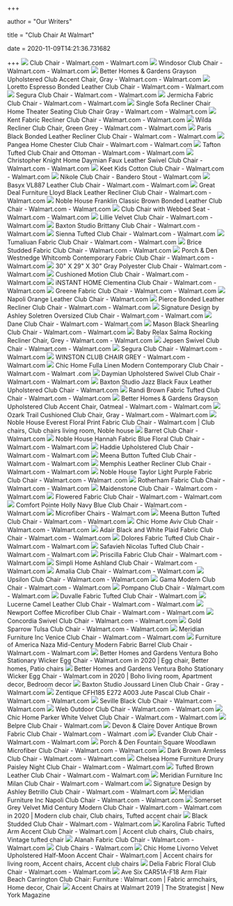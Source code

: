 +++
        
author = "Our Writers"
        
title = "Club Chair At Walmart"
        
date = 2020-11-09T14:21:36.731682
        
+++
[ ![](https://i5.walmartimages.com/asr/c5fcc53c-d4ac-4fae-86e4-8d4a8669bf13_1.1e72ed9ca299ee1564226d29c4dbf4d9.jpeg?odnWidth=612&odnHeight=612&odnBg=ffffff)](https://i5.walmartimages.com/asr/c5fcc53c-d4ac-4fae-86e4-8d4a8669bf13_1.1e72ed9ca299ee1564226d29c4dbf4d9.jpeg?odnWidth=612&odnHeight=612&odnBg=ffffff) Club Chair - Walmart.com - Walmart.com
[ ![](https://i5.walmartimages.com/asr/3d509634-45b5-48b9-b255-f32a63181156_2.0bb3752c578b902f9dad174a1285d166.jpeg?odnWidth=450&odnHeight=450&odnBg=ffffff)](https://i5.walmartimages.com/asr/3d509634-45b5-48b9-b255-f32a63181156_2.0bb3752c578b902f9dad174a1285d166.jpeg?odnWidth=450&odnHeight=450&odnBg=ffffff) Windosor Club Chair - Walmart.com - Walmart.com
[ ![](https://i5.walmartimages.com/asr/6c2435ad-6696-404c-8a3e-bf3246ca45ca.0fbcc711d957467c4bb2083c7a583dba.jpeg?odnWidth=612&odnHeight=612&odnBg=ffffff)](https://i5.walmartimages.com/asr/6c2435ad-6696-404c-8a3e-bf3246ca45ca.0fbcc711d957467c4bb2083c7a583dba.jpeg?odnWidth=612&odnHeight=612&odnBg=ffffff) Better Homes & Gardens Grayson Upholstered Club Accent Chair, Gray - Walmart.com  - Walmart.com
[ ![](https://i5.walmartimages.com/asr/55fda339-c640-4d62-94f2-2f106f15d151_1.671ad5bccb531282b55e08824e8b5d78.jpeg?odnWidth=612&odnHeight=612&odnBg=ffffff)](https://i5.walmartimages.com/asr/55fda339-c640-4d62-94f2-2f106f15d151_1.671ad5bccb531282b55e08824e8b5d78.jpeg?odnWidth=612&odnHeight=612&odnBg=ffffff) Loretto Espresso Bonded Leather Club Chair - Walmart.com - Walmart.com
[ ![](https://i5.walmartimages.com/asr/2d81a63c-9ed4-4823-8a30-4b2d842e2e61_1.322a97bf29f1477ab37d9b6899ebed97.jpeg?odnWidth=612&odnHeight=612&odnBg=ffffff)](https://i5.walmartimages.com/asr/2d81a63c-9ed4-4823-8a30-4b2d842e2e61_1.322a97bf29f1477ab37d9b6899ebed97.jpeg?odnWidth=612&odnHeight=612&odnBg=ffffff) Segura Club Chair - Walmart.com - Walmart.com
[ ![](https://i5.walmartimages.com/asr/3fb4dff4-8d1e-4625-a0d4-433b3cea7036_1.004f5349a5f46910f80f3ddea6a127e3.jpeg?odnWidth=450&odnHeight=450&odnBg=ffffff)](https://i5.walmartimages.com/asr/3fb4dff4-8d1e-4625-a0d4-433b3cea7036_1.004f5349a5f46910f80f3ddea6a127e3.jpeg?odnWidth=450&odnHeight=450&odnBg=ffffff) Jermicha Fabric Club Chair - Walmart.com - Walmart.com
[ ![](https://i5.walmartimages.com/asr/bb011aca-960b-41c2-971f-0b9798052307_1.71aa1932b6df1062cddf3e0c0aad304e.png?odnWidth=612&odnHeight=612&odnBg=ffffff)](https://i5.walmartimages.com/asr/bb011aca-960b-41c2-971f-0b9798052307_1.71aa1932b6df1062cddf3e0c0aad304e.png?odnWidth=612&odnHeight=612&odnBg=ffffff) Single Sofa Recliner Chair Home Theater Seating Club Chair Gray - Walmart.com  - Walmart.com
[ ![](https://i5.walmartimages.com/asr/8592c7f2-8e09-411e-8057-c5cf69583882_1.31eb6672df2c627df7e157271d34a703.jpeg?odnWidth=612&odnHeight=612&odnBg=ffffff)](https://i5.walmartimages.com/asr/8592c7f2-8e09-411e-8057-c5cf69583882_1.31eb6672df2c627df7e157271d34a703.jpeg?odnWidth=612&odnHeight=612&odnBg=ffffff) Kent Fabric Recliner Club Chair - Walmart.com - Walmart.com
[ ![](https://i5.walmartimages.com/asr/de1e1dcd-5552-4dae-9c0e-f98935c8040a_1.408fe0846b68f787b3cf41cc1abdb065.jpeg?odnWidth=612&odnHeight=612&odnBg=ffffff)](https://i5.walmartimages.com/asr/de1e1dcd-5552-4dae-9c0e-f98935c8040a_1.408fe0846b68f787b3cf41cc1abdb065.jpeg?odnWidth=612&odnHeight=612&odnBg=ffffff) Wilda Recliner Club Chair, Green Grey - Walmart.com - Walmart.com
[ ![](https://i5.walmartimages.com/asr/36d62ebd-a567-4a12-a15f-46bb78b76341_1.66091c114fa9d14e2e8a96e0b02eb3a4.jpeg?odnWidth=612&odnHeight=612&odnBg=ffffff)](https://i5.walmartimages.com/asr/36d62ebd-a567-4a12-a15f-46bb78b76341_1.66091c114fa9d14e2e8a96e0b02eb3a4.jpeg?odnWidth=612&odnHeight=612&odnBg=ffffff) Paris Black Bonded Leather Recliner Club Chair - Walmart.com - Walmart.com
[ ![](https://i5.walmartimages.com/asr/b0eb092b-6d15-4dff-b0b6-85e533d270b1_1.d42f14d39397f477e6bda898f955e819.jpeg?odnWidth=612&odnHeight=612&odnBg=ffffff)](https://i5.walmartimages.com/asr/b0eb092b-6d15-4dff-b0b6-85e533d270b1_1.d42f14d39397f477e6bda898f955e819.jpeg?odnWidth=612&odnHeight=612&odnBg=ffffff) Pangea Home Chester Club Chair - Walmart.com - Walmart.com
[ ![](https://i5.walmartimages.com/asr/24c87482-cb7f-43a4-ad73-b48b20a2331d_1.db32522223c4a12bcbccf02a5fe30715.jpeg?odnWidth=612&odnHeight=612&odnBg=ffffff)](https://i5.walmartimages.com/asr/24c87482-cb7f-43a4-ad73-b48b20a2331d_1.db32522223c4a12bcbccf02a5fe30715.jpeg?odnWidth=612&odnHeight=612&odnBg=ffffff) Tafton Tufted Club Chair and Ottoman - Walmart.com - Walmart.com
[ ![](https://i5.walmartimages.com/asr/8f498f97-fb19-4959-98d9-ce56ef0ff789_1.285fe97c422f4ab128294e27ed6bcdd6.jpeg?odnWidth=612&odnHeight=612&odnBg=ffffff)](https://i5.walmartimages.com/asr/8f498f97-fb19-4959-98d9-ce56ef0ff789_1.285fe97c422f4ab128294e27ed6bcdd6.jpeg?odnWidth=612&odnHeight=612&odnBg=ffffff) Christopher Knight Home Daymian Faux Leather Swivel Club Chair - Walmart.com  - Walmart.com
[ ![](https://i5.walmartimages.com/asr/3df98c5a-3347-450a-92f0-6085c31321bb_1.41e86a521745a8974c6a78be5bf9f688.jpeg?odnWidth=612&odnHeight=612&odnBg=ffffff)](https://i5.walmartimages.com/asr/3df98c5a-3347-450a-92f0-6085c31321bb_1.41e86a521745a8974c6a78be5bf9f688.jpeg?odnWidth=612&odnHeight=612&odnBg=ffffff) Keet Kids Cotton Club Chair - Walmart.com - Walmart.com
[ ![](https://i5.walmartimages.com/asr/0dfb7bb9-33a8-415e-babe-e86c0b0c0577_1.76e49beed000b9491047013644ee2e3b.jpeg?odnWidth=450&odnHeight=450&odnBg=ffffff)](https://i5.walmartimages.com/asr/0dfb7bb9-33a8-415e-babe-e86c0b0c0577_1.76e49beed000b9491047013644ee2e3b.jpeg?odnWidth=450&odnHeight=450&odnBg=ffffff) Nikole Club Chair - Bandero Stout - Walmart.com
[ ![](https://i5.walmartimages.com/asr/1f4e20ea-e436-40be-b5ed-4c845bc2c4bd_1.75f07047ad69e2d06b667bd938532c18.jpeg?odnWidth=612&odnHeight=612&odnBg=ffffff)](https://i5.walmartimages.com/asr/1f4e20ea-e436-40be-b5ed-4c845bc2c4bd_1.75f07047ad69e2d06b667bd938532c18.jpeg?odnWidth=612&odnHeight=612&odnBg=ffffff) Basyx VL887 Leather Club Chair - Walmart.com - Walmart.com
[ ![](https://i5.walmartimages.com/asr/f0de93de-1f68-4b5e-8825-d6fa3f68d193.73b94213fa207ee949103f5c8f5bd76d.jpeg?odnWidth=2000&odnHeight=2000&odnBg=ffffff)](https://i5.walmartimages.com/asr/f0de93de-1f68-4b5e-8825-d6fa3f68d193.73b94213fa207ee949103f5c8f5bd76d.jpeg?odnWidth=2000&odnHeight=2000&odnBg=ffffff) Great Deal Furniture Lloyd Black Leather Recliner Club Chair - Walmart.com  - Walmart.com
[ ![](https://i5.walmartimages.com/asr/aa5eacf9-69a4-4e10-9f2d-93796cf58a38_1.d0ad0050e2d17a8150673cd1da3399d1.jpeg?odnWidth=450&odnHeight=450&odnBg=ffffff)](https://i5.walmartimages.com/asr/aa5eacf9-69a4-4e10-9f2d-93796cf58a38_1.d0ad0050e2d17a8150673cd1da3399d1.jpeg?odnWidth=450&odnHeight=450&odnBg=ffffff) Noble House Franklin Classic Brown Bonded Leather Club Chair - Walmart.com  - Walmart.com
[ ![](https://i5.walmartimages.com/asr/49c62de7-5934-4ffe-9f46-e71c67e55b7e_1.7d0f4463731f28f479ea6c8dac4875fd.jpeg?odnWidth=612&odnHeight=612&odnBg=ffffff)](https://i5.walmartimages.com/asr/49c62de7-5934-4ffe-9f46-e71c67e55b7e_1.7d0f4463731f28f479ea6c8dac4875fd.jpeg?odnWidth=612&odnHeight=612&odnBg=ffffff) Club Chair with Webbed Seat - Walmart.com - Walmart.com
[ ![](https://i5.walmartimages.com/asr/84836bac-8d7e-46d0-952e-8008407453de_1.1c440efe0e5420cee9af8b6ae21b9176.jpeg?odnWidth=612&odnHeight=612&odnBg=ffffff)](https://i5.walmartimages.com/asr/84836bac-8d7e-46d0-952e-8008407453de_1.1c440efe0e5420cee9af8b6ae21b9176.jpeg?odnWidth=612&odnHeight=612&odnBg=ffffff) Lillie Velvet Club Chair - Walmart.com - Walmart.com
[ ![](https://i5.walmartimages.com/asr/84861c4f-8df4-4b50-8373-2168f7d575ed_1.43bc3a093c196c94100a7904c1c74dce.jpeg?odnWidth=612&odnHeight=612&odnBg=ffffff)](https://i5.walmartimages.com/asr/84861c4f-8df4-4b50-8373-2168f7d575ed_1.43bc3a093c196c94100a7904c1c74dce.jpeg?odnWidth=612&odnHeight=612&odnBg=ffffff) Baxton Studio Brittany Club Chair - Walmart.com - Walmart.com
[ ![](https://i5.walmartimages.com/asr/85f1c664-ba4c-418a-b521-297091c514a1_1.e3ccfcc525b8abb66bd00e0ab9bb2da3.jpeg?odnWidth=612&odnHeight=612&odnBg=ffffff)](https://i5.walmartimages.com/asr/85f1c664-ba4c-418a-b521-297091c514a1_1.e3ccfcc525b8abb66bd00e0ab9bb2da3.jpeg?odnWidth=612&odnHeight=612&odnBg=ffffff) Sienna Tufted Club Chair - Walmart.com - Walmart.com
[ ![](https://i5.walmartimages.com/asr/6ac16e77-7522-487d-aff1-9a7c2ca56edd_1.45da0be068a65fd3460b8a719ff5e7b3.jpeg?odnWidth=612&odnHeight=612&odnBg=ffffff)](https://i5.walmartimages.com/asr/6ac16e77-7522-487d-aff1-9a7c2ca56edd_1.45da0be068a65fd3460b8a719ff5e7b3.jpeg?odnWidth=612&odnHeight=612&odnBg=ffffff) Tumaliuan Fabric Club Chair - Walmart.com - Walmart.com
[ ![](https://i5.walmartimages.com/asr/320d0858-8f7b-45e6-aab9-8bf487b3badb_1.4df6260217757f70233112fc9153e4bc.jpeg?odnWidth=612&odnHeight=612&odnBg=ffffff)](https://i5.walmartimages.com/asr/320d0858-8f7b-45e6-aab9-8bf487b3badb_1.4df6260217757f70233112fc9153e4bc.jpeg?odnWidth=612&odnHeight=612&odnBg=ffffff) Brice Studded Fabric Club Chair - Walmart.com - Walmart.com
[ ![](https://i5.walmartimages.com/asr/d2709df5-5e5b-4be4-a260-989908a1488f_1.bb4bb77893c0ec006fb85cd09c2d99ab.jpeg?odnWidth=612&odnHeight=612&odnBg=ffffff)](https://i5.walmartimages.com/asr/d2709df5-5e5b-4be4-a260-989908a1488f_1.bb4bb77893c0ec006fb85cd09c2d99ab.jpeg?odnWidth=612&odnHeight=612&odnBg=ffffff) Porch & Den Westnedge Whitcomb Contemporary Fabric Club Chair - Walmart.com  - Walmart.com
[ ![](https://i5.walmartimages.com/asr/f752f301-14e6-461b-a2b7-a75ae9ef9e5f.97d30dbecb2e4214fab55098fc98c616.jpeg?odnWidth=612&odnHeight=612&odnBg=ffffff)](https://i5.walmartimages.com/asr/f752f301-14e6-461b-a2b7-a75ae9ef9e5f.97d30dbecb2e4214fab55098fc98c616.jpeg?odnWidth=612&odnHeight=612&odnBg=ffffff) 30" X 29" X 30" Gray Polyester Club Chair - Walmart.com - Walmart.com
[ ![](https://i5.walmartimages.com/asr/648afe16-a5e6-49ee-8e8d-bac732ddcd3f_1.a62b804dcdd96ce7ef90ff57caaf7ae3.jpeg?odnWidth=612&odnHeight=612&odnBg=ffffff)](https://i5.walmartimages.com/asr/648afe16-a5e6-49ee-8e8d-bac732ddcd3f_1.a62b804dcdd96ce7ef90ff57caaf7ae3.jpeg?odnWidth=612&odnHeight=612&odnBg=ffffff) Cushioned Motion Club Chair - Walmart.com - Walmart.com
[ ![](https://i5.walmartimages.com/asr/11ea4b2f-9e57-4979-89a0-b4f56e064ebd_1.46233c7336850446c6b366576827427d.jpeg?odnWidth=612&odnHeight=612&odnBg=ffffff)](https://i5.walmartimages.com/asr/11ea4b2f-9e57-4979-89a0-b4f56e064ebd_1.46233c7336850446c6b366576827427d.jpeg?odnWidth=612&odnHeight=612&odnBg=ffffff) iNSTANT HOME Clementina Club Chair - Walmart.com - Walmart.com
[ ![](https://i5.walmartimages.com/asr/9d44db57-1ff6-4627-acd0-fd6ba306c33f_1.ca9703b949392bf1283087a893c85365.jpeg?odnWidth=612&odnHeight=612&odnBg=ffffff)](https://i5.walmartimages.com/asr/9d44db57-1ff6-4627-acd0-fd6ba306c33f_1.ca9703b949392bf1283087a893c85365.jpeg?odnWidth=612&odnHeight=612&odnBg=ffffff) Greene Fabric Club Chair - Walmart.com - Walmart.com
[ ![](https://i5.walmartimages.com/asr/47955a79-fd3b-45db-a709-061f7f7a9d6f_1.6a82adaecb0a041474babf836ba1cf50.jpeg?odnWidth=450&odnHeight=450&odnBg=ffffff)](https://i5.walmartimages.com/asr/47955a79-fd3b-45db-a709-061f7f7a9d6f_1.6a82adaecb0a041474babf836ba1cf50.jpeg?odnWidth=450&odnHeight=450&odnBg=ffffff) Napoli Orange Leather Club Chair - Walmart.com
[ ![](https://i5.walmartimages.com/asr/a764d97e-524e-44ba-974f-7fbd291446bb_1.a1e91764520905d8bc3c38bdd9be11da.jpeg?odnWidth=612&odnHeight=612&odnBg=ffffff)](https://i5.walmartimages.com/asr/a764d97e-524e-44ba-974f-7fbd291446bb_1.a1e91764520905d8bc3c38bdd9be11da.jpeg?odnWidth=612&odnHeight=612&odnBg=ffffff) Pierce Bonded Leather Recliner Club Chair - Walmart.com - Walmart.com
[ ![](https://i5.walmartimages.com/asr/aeebd253-86bb-419b-aea2-2487113fb429_1.b5faf1c212f0a486babb2ad849b84152.jpeg?odnWidth=612&odnHeight=612&odnBg=ffffff)](https://i5.walmartimages.com/asr/aeebd253-86bb-419b-aea2-2487113fb429_1.b5faf1c212f0a486babb2ad849b84152.jpeg?odnWidth=612&odnHeight=612&odnBg=ffffff) Signature Design by Ashley Soletren Oversized Club Chair - Walmart.com -  Walmart.com
[ ![](https://i5.walmartimages.com/asr/f39a5a69-8e7a-446e-b12e-3adf094516ae_1.125cf7bb8a6a454243652989b2546881.jpeg?odnWidth=612&odnHeight=612&odnBg=ffffff)](https://i5.walmartimages.com/asr/f39a5a69-8e7a-446e-b12e-3adf094516ae_1.125cf7bb8a6a454243652989b2546881.jpeg?odnWidth=612&odnHeight=612&odnBg=ffffff) Dane Club Chair - Walmart.com - Walmart.com
[ ![](https://i5.walmartimages.com/asr/4a566c56-3887-43f4-9d9a-925b2a952d69_1.a2cf1bcf2c49f0d82e9540e5fecd0abd.jpeg?odnWidth=612&odnHeight=612&odnBg=ffffff)](https://i5.walmartimages.com/asr/4a566c56-3887-43f4-9d9a-925b2a952d69_1.a2cf1bcf2c49f0d82e9540e5fecd0abd.jpeg?odnWidth=612&odnHeight=612&odnBg=ffffff) Mason Black Shearling Club Chair - Walmart.com - Walmart.com
[ ![](https://i5.walmartimages.com/asr/08d6bcd2-ac71-4a8f-9358-859f74eea286_1.821271d3ae5005fa92a20072e57c0efa.jpeg?odnWidth=612&odnHeight=612&odnBg=ffffff)](https://i5.walmartimages.com/asr/08d6bcd2-ac71-4a8f-9358-859f74eea286_1.821271d3ae5005fa92a20072e57c0efa.jpeg?odnWidth=612&odnHeight=612&odnBg=ffffff) Baby Relax Salma Rocking Recliner Chair, Grey - Walmart.com - Walmart.com
[ ![](https://i5.walmartimages.com/asr/f1981c98-23fa-46ac-90f1-23a1c3b8c392_1.27f774c68bb770ec62c1d6215f8a1cd0.jpeg?odnWidth=612&odnHeight=612&odnBg=ffffff)](https://i5.walmartimages.com/asr/f1981c98-23fa-46ac-90f1-23a1c3b8c392_1.27f774c68bb770ec62c1d6215f8a1cd0.jpeg?odnWidth=612&odnHeight=612&odnBg=ffffff) Jepsen Swivel Club Chair - Walmart.com - Walmart.com
[ ![](https://i5.walmartimages.com/asr/3723e2c2-1d78-4d1d-bcd6-2ab4c18d6763_1.75d432fbbf5103adc0117330f5ff630e.jpeg?odnWidth=450&odnHeight=450&odnBg=ffffff)](https://i5.walmartimages.com/asr/3723e2c2-1d78-4d1d-bcd6-2ab4c18d6763_1.75d432fbbf5103adc0117330f5ff630e.jpeg?odnWidth=450&odnHeight=450&odnBg=ffffff) Segura Club Chair - Walmart.com - Walmart.com
[ ![](https://i5.walmartimages.com/asr/7c041175-fc9d-44e5-abb8-161f1b1a8e4c_1.39794a50e7bff08273064a94614bd624.jpeg?odnWidth=450&odnHeight=450&odnBg=ffffff)](https://i5.walmartimages.com/asr/7c041175-fc9d-44e5-abb8-161f1b1a8e4c_1.39794a50e7bff08273064a94614bd624.jpeg?odnWidth=450&odnHeight=450&odnBg=ffffff) WINSTON CLUB CHAIR GREY - Walmart.com - Walmart.com
[ ![](https://i5.walmartimages.com/asr/3e9c403f-51f7-42f6-ab01-9c39d2f76c93_10.3955d80c8bea2d4f570e796ff8ac02ea.jpeg?odnWidth=612&odnHeight=612&odnBg=ffffff)](https://i5.walmartimages.com/asr/3e9c403f-51f7-42f6-ab01-9c39d2f76c93_10.3955d80c8bea2d4f570e796ff8ac02ea.jpeg?odnWidth=612&odnHeight=612&odnBg=ffffff) Chic Home Fulla Linen Modern Contemporary Club Chair - Walmart.com - Walmart .com
[ ![](https://i5.walmartimages.com/asr/838a15a8-3f0e-4cfe-acae-94a908384687_1.234e981ab04cd968715b68b95d911f58.jpeg?odnWidth=612&odnHeight=612&odnBg=ffffff)](https://i5.walmartimages.com/asr/838a15a8-3f0e-4cfe-acae-94a908384687_1.234e981ab04cd968715b68b95d911f58.jpeg?odnWidth=612&odnHeight=612&odnBg=ffffff) Daymian Upholstered Swivel Club Chair - Walmart.com - Walmart.com
[ ![](https://i5.walmartimages.com/asr/a4f0ea8f-16c3-41a3-b4a8-03951da2ea7c_1.22b07183204624254a3bfb11909baeb5.jpeg?odnWidth=450&odnHeight=450&odnBg=ffffff)](https://i5.walmartimages.com/asr/a4f0ea8f-16c3-41a3-b4a8-03951da2ea7c_1.22b07183204624254a3bfb11909baeb5.jpeg?odnWidth=450&odnHeight=450&odnBg=ffffff) Baxton Studio Jazz Black Faux Leather Upholstered Club Chair - Walmart.com
[ ![](https://i5.walmartimages.com/asr/386a3533-d479-42b2-be49-72c719111c36_2.ea744933263fe2604a793aa522c574ce.jpeg?odnWidth=612&odnHeight=612&odnBg=ffffff)](https://i5.walmartimages.com/asr/386a3533-d479-42b2-be49-72c719111c36_2.ea744933263fe2604a793aa522c574ce.jpeg?odnWidth=612&odnHeight=612&odnBg=ffffff) Randi Brown Fabric Tufted Club Chair - Walmart.com - Walmart.com
[ ![](https://i5.walmartimages.com/asr/578242ff-0b93-4e87-961d-f6264cecf95e_1.1db49ff515a28baab5a570c131cf171c.jpeg?odnWidth=612&odnHeight=612&odnBg=ffffff)](https://i5.walmartimages.com/asr/578242ff-0b93-4e87-961d-f6264cecf95e_1.1db49ff515a28baab5a570c131cf171c.jpeg?odnWidth=612&odnHeight=612&odnBg=ffffff) Better Homes & Gardens Grayson Upholstered Club Accent Chair, Oatmeal -  Walmart.com - Walmart.com
[ ![](https://i5.walmartimages.com/asr/89639564-1981-4f42-8d6d-71a77ba53c99_1.158d865cece1d0d7c5b8f480a3919148.jpeg?odnWidth=612&odnHeight=612&odnBg=ffffff)](https://i5.walmartimages.com/asr/89639564-1981-4f42-8d6d-71a77ba53c99_1.158d865cece1d0d7c5b8f480a3919148.jpeg?odnWidth=612&odnHeight=612&odnBg=ffffff) Ozark Trail Cushioned Club Chair, Gray - Walmart.com - Walmart.com
[ ![](https://i.pinimg.com/474x/ab/dd/8b/abdd8bdb652da70828229bd9183b22dd.jpg)](https://i.pinimg.com/474x/ab/dd/8b/abdd8bdb652da70828229bd9183b22dd.jpg) Noble House Everest Floral Print Fabric Club Chair - Walmart.com | Club  chairs, Club chairs living room, Noble house
[ ![](https://i5.walmartimages.com/asr/6edeb5dd-7fd4-4108-8b54-6936b3edfe8a_1.a5a71cb16593484582b6cb6152d0182e.jpeg?odnWidth=450&odnHeight=450&odnBg=ffffff)](https://i5.walmartimages.com/asr/6edeb5dd-7fd4-4108-8b54-6936b3edfe8a_1.a5a71cb16593484582b6cb6152d0182e.jpeg?odnWidth=450&odnHeight=450&odnBg=ffffff) Barret Club Chair - Walmart.com
[ ![](https://i5.walmartimages.com/asr/6930f992-6e77-4c8b-9631-9cf977c3c694_1.a10faf6a5fee2c72f9cb3e5c781a30d9.jpeg?odnWidth=612&odnHeight=612&odnBg=ffffff)](https://i5.walmartimages.com/asr/6930f992-6e77-4c8b-9631-9cf977c3c694_1.a10faf6a5fee2c72f9cb3e5c781a30d9.jpeg?odnWidth=612&odnHeight=612&odnBg=ffffff) Noble House Hannah Fabric Blue Floral Club Chair - Walmart.com - Walmart.com
[ ![](https://i5.walmartimages.com/asr/6d07caf2-ea01-4959-9dbf-ddad491f836a_1.1e68c33cfd551b38ff95091af9838495.jpeg?odnWidth=612&odnHeight=612&odnBg=ffffff)](https://i5.walmartimages.com/asr/6d07caf2-ea01-4959-9dbf-ddad491f836a_1.1e68c33cfd551b38ff95091af9838495.jpeg?odnWidth=612&odnHeight=612&odnBg=ffffff) Haddie Upholstered Club Chair - Walmart.com - Walmart.com
[ ![](https://i5.walmartimages.com/asr/48812ec2-1bf3-4dd5-87a1-d495e7dc7e14_1.0237d4adafa3ecb81dc1b4e6159657cc.jpeg?odnWidth=612&odnHeight=612&odnBg=ffffff)](https://i5.walmartimages.com/asr/48812ec2-1bf3-4dd5-87a1-d495e7dc7e14_1.0237d4adafa3ecb81dc1b4e6159657cc.jpeg?odnWidth=612&odnHeight=612&odnBg=ffffff) Meena Button Tufted Club Chair - Walmart.com - Walmart.com
[ ![](https://i5.walmartimages.com/asr/1a8a5c4d-a0d5-4899-ad30-fc0d376cdc91_1.ad90eb7f55d07f169fd1cb8a6ac74776.jpeg?odnWidth=612&odnHeight=612&odnBg=ffffff)](https://i5.walmartimages.com/asr/1a8a5c4d-a0d5-4899-ad30-fc0d376cdc91_1.ad90eb7f55d07f169fd1cb8a6ac74776.jpeg?odnWidth=612&odnHeight=612&odnBg=ffffff) Memphis Leather Recliner Club Chair - Walmart.com - Walmart.com
[ ![](https://i5.walmartimages.com/asr/5b91c3c6-53be-4187-8252-5dc8c4c726e0_1.58292cbd257fa3c59ff0a9031de4ee7a.jpeg?odnWidth=612&odnHeight=612&odnBg=ffffff)](https://i5.walmartimages.com/asr/5b91c3c6-53be-4187-8252-5dc8c4c726e0_1.58292cbd257fa3c59ff0a9031de4ee7a.jpeg?odnWidth=612&odnHeight=612&odnBg=ffffff) Noble House Taylor Light Purple Fabric Club Chair - Walmart.com - Walmart .com
[ ![](https://i5.walmartimages.com/asr/e354594e-e23e-48ef-977d-3040e310cfe8_1.7e449cab48d5d31b159f6fc5f28f4894.jpeg?odnWidth=612&odnHeight=612&odnBg=ffffff)](https://i5.walmartimages.com/asr/e354594e-e23e-48ef-977d-3040e310cfe8_1.7e449cab48d5d31b159f6fc5f28f4894.jpeg?odnWidth=612&odnHeight=612&odnBg=ffffff) Rotherham Fabric Club Chair - Walmart.com - Walmart.com
[ ![](https://i5.walmartimages.com/asr/b47872ea-8e0a-487f-b3bd-067322de68f5.787f341743618b83da26c381cf84ad0b.jpeg?odnWidth=612&odnHeight=612&odnBg=ffffff)](https://i5.walmartimages.com/asr/b47872ea-8e0a-487f-b3bd-067322de68f5.787f341743618b83da26c381cf84ad0b.jpeg?odnWidth=612&odnHeight=612&odnBg=ffffff) Maidenstone Club Chair - Walmart.com - Walmart.com
[ ![](https://i5.walmartimages.com/asr/e330d51c-26c3-4369-bab7-6505b2582c1a_1.d05d51fb136be4153a01ebda916eba76.jpeg?odnWidth=612&odnHeight=612&odnBg=ffffff)](https://i5.walmartimages.com/asr/e330d51c-26c3-4369-bab7-6505b2582c1a_1.d05d51fb136be4153a01ebda916eba76.jpeg?odnWidth=612&odnHeight=612&odnBg=ffffff) Flowered Fabric Club Chair - Walmart.com - Walmart.com
[ ![](https://i5.walmartimages.com/asr/4b2a4104-7099-4113-a443-1d66cdb7a796_1.19974504c84e8d6b46a776f842af741e.jpeg?odnWidth=612&odnHeight=612&odnBg=ffffff)](https://i5.walmartimages.com/asr/4b2a4104-7099-4113-a443-1d66cdb7a796_1.19974504c84e8d6b46a776f842af741e.jpeg?odnWidth=612&odnHeight=612&odnBg=ffffff) Comfort Pointe Holly Navy Blue Club Chair - Walmart.com - Walmart.com
[ ![](https://i5.walmartimages.com/asr/515dc16c-7c1e-424b-9a2a-4b8b5c24fb74_1.2b8f5563b6d3bbe598e61315087ba895.jpeg)](https://i5.walmartimages.com/asr/515dc16c-7c1e-424b-9a2a-4b8b5c24fb74_1.2b8f5563b6d3bbe598e61315087ba895.jpeg) Microfiber Chairs - Walmart.com
[ ![](https://i5.walmartimages.com/asr/cc444cfb-42cb-4699-a32f-4db4edce91af.7c6baa56e7ec54d54c971c8ef5187001.jpeg?odnWidth=612&odnHeight=612&odnBg=ffffff)](https://i5.walmartimages.com/asr/cc444cfb-42cb-4699-a32f-4db4edce91af.7c6baa56e7ec54d54c971c8ef5187001.jpeg?odnWidth=612&odnHeight=612&odnBg=ffffff) Meena Button Tufted Club Chair - Walmart.com - Walmart.com
[ ![](https://i5.walmartimages.com/asr/1d9dca30-6a7e-4ca7-b764-804910d566a5_1.434f03382a3e3c35329ee3b203c612ff.jpeg?odnWidth=612&odnHeight=612&odnBg=ffffff)](https://i5.walmartimages.com/asr/1d9dca30-6a7e-4ca7-b764-804910d566a5_1.434f03382a3e3c35329ee3b203c612ff.jpeg?odnWidth=612&odnHeight=612&odnBg=ffffff) Chic Home Aviv Club Chair - Walmart.com - Walmart.com
[ ![](https://i5.walmartimages.com/asr/9d089f7d-c040-424c-8eb8-b7833af117a5_1.695a037a27d1ee0bba10c51691003c60.jpeg?odnWidth=612&odnHeight=612&odnBg=ffffff)](https://i5.walmartimages.com/asr/9d089f7d-c040-424c-8eb8-b7833af117a5_1.695a037a27d1ee0bba10c51691003c60.jpeg?odnWidth=612&odnHeight=612&odnBg=ffffff) Adair Black and White Plaid Fabric Club Chair - Walmart.com - Walmart.com
[ ![](https://i5.walmartimages.com/asr/9b824727-dee0-49ad-8072-5357183f4f75_1.ad820fd397a859fb1c4e1df45287dabc.jpeg?odnWidth=612&odnHeight=612&odnBg=ffffff)](https://i5.walmartimages.com/asr/9b824727-dee0-49ad-8072-5357183f4f75_1.ad820fd397a859fb1c4e1df45287dabc.jpeg?odnWidth=612&odnHeight=612&odnBg=ffffff) Dolores Fabric Tufted Club Chair - Walmart.com - Walmart.com
[ ![](https://i5.walmartimages.com/asr/d7507c10-df34-4fb5-853c-9062c97d8889_1.ad036d8bf1fea528e28e7f2d690660f9.jpeg?odnWidth=612&odnHeight=612&odnBg=ffffff)](https://i5.walmartimages.com/asr/d7507c10-df34-4fb5-853c-9062c97d8889_1.ad036d8bf1fea528e28e7f2d690660f9.jpeg?odnWidth=612&odnHeight=612&odnBg=ffffff) Safavieh Nicolas Tufted Club Chair - Walmart.com - Walmart.com
[ ![](https://i5.walmartimages.com/asr/a04be526-2bb7-4868-85b8-6c54cda376b1_1.07e1c1d3f6ec96cc06c588b4a4767785.jpeg?odnWidth=612&odnHeight=612&odnBg=ffffff)](https://i5.walmartimages.com/asr/a04be526-2bb7-4868-85b8-6c54cda376b1_1.07e1c1d3f6ec96cc06c588b4a4767785.jpeg?odnWidth=612&odnHeight=612&odnBg=ffffff) Priscilla Fabric Club Chair - Walmart.com - Walmart.com
[ ![](https://i5.walmartimages.com/asr/aeed0101-0c0a-4acf-aa90-b533d7749402_1.8ed4b1034db9920ebe4c7ab664727cdb.jpeg?odnWidth=612&odnHeight=612&odnBg=ffffff)](https://i5.walmartimages.com/asr/aeed0101-0c0a-4acf-aa90-b533d7749402_1.8ed4b1034db9920ebe4c7ab664727cdb.jpeg?odnWidth=612&odnHeight=612&odnBg=ffffff) Simpli Home Ashland Club Chair - Walmart.com - Walmart.com
[ ![](https://i5.walmartimages.com/asr/3d97ce62-162f-4a3f-af45-65ef040235ef_1.ece5aaf4cc14b089b6c5ad48fa3c95f2.jpeg?odnWidth=612&odnHeight=612&odnBg=ffffff)](https://i5.walmartimages.com/asr/3d97ce62-162f-4a3f-af45-65ef040235ef_1.ece5aaf4cc14b089b6c5ad48fa3c95f2.jpeg?odnWidth=612&odnHeight=612&odnBg=ffffff) Amalia Club Chair - Walmart.com - Walmart.com
[ ![](https://i5.walmartimages.com/asr/27d36ed4-dfc5-46f7-87b5-d5c7513e16b7_1.dda0ffccff80f345735ad606ebf4faf0.jpeg?odnWidth=450&odnHeight=450&odnBg=ffffff)](https://i5.walmartimages.com/asr/27d36ed4-dfc5-46f7-87b5-d5c7513e16b7_1.dda0ffccff80f345735ad606ebf4faf0.jpeg?odnWidth=450&odnHeight=450&odnBg=ffffff) Upsilon Club Chair - Walmart.com - Walmart.com
[ ![](https://i5.walmartimages.com/asr/63d227fd-b0d3-4e72-83d6-43886c3ad67f_2.cda5b2d3de36add6c089a54a53be78bc.jpeg?odnWidth=612&odnHeight=612&odnBg=ffffff)](https://i5.walmartimages.com/asr/63d227fd-b0d3-4e72-83d6-43886c3ad67f_2.cda5b2d3de36add6c089a54a53be78bc.jpeg?odnWidth=612&odnHeight=612&odnBg=ffffff) Gama Modern Club Chair - Walmart.com - Walmart.com
[ ![](https://i5.walmartimages.com/asr/b2846caf-1bcc-4e6b-9860-92413545ebd2_1.9db81679125cb569c532398d4d3aebc9.jpeg?odnWidth=612&odnHeight=612&odnBg=ffffff)](https://i5.walmartimages.com/asr/b2846caf-1bcc-4e6b-9860-92413545ebd2_1.9db81679125cb569c532398d4d3aebc9.jpeg?odnWidth=612&odnHeight=612&odnBg=ffffff) Pompano Club Chair - Walmart.com - Walmart.com
[ ![](https://i5.walmartimages.com/asr/ac95dceb-c07d-48a7-b1c1-e85bcba88097_1.31af02abf23596450c018125f0dc0d54.jpeg?odnWidth=450&odnHeight=450&odnBg=ffffff)](https://i5.walmartimages.com/asr/ac95dceb-c07d-48a7-b1c1-e85bcba88097_1.31af02abf23596450c018125f0dc0d54.jpeg?odnWidth=450&odnHeight=450&odnBg=ffffff) Duvalle Fabric Tufted Club Chair - Walmart.com
[ ![](https://i5.walmartimages.com/asr/061d3f97-e3bd-45af-a4a5-4c55ced02d4a_1.8e76cf2ca6516900b78266320118caf7.jpeg?odnWidth=612&odnHeight=612&odnBg=ffffff)](https://i5.walmartimages.com/asr/061d3f97-e3bd-45af-a4a5-4c55ced02d4a_1.8e76cf2ca6516900b78266320118caf7.jpeg?odnWidth=612&odnHeight=612&odnBg=ffffff) Lucerne Camel Leather Club Chair - Walmart.com - Walmart.com
[ ![](https://i5.walmartimages.com/asr/e3ca5d31-f221-4234-9e92-5f3a53d2207b_1.78fc4e330e8e4ab7ffa5c9226ec74379.jpeg?odnWidth=612&odnHeight=612&odnBg=ffffff)](https://i5.walmartimages.com/asr/e3ca5d31-f221-4234-9e92-5f3a53d2207b_1.78fc4e330e8e4ab7ffa5c9226ec74379.jpeg?odnWidth=612&odnHeight=612&odnBg=ffffff) Newport Coffee Microfiber Club Chair - Walmart.com - Walmart.com
[ ![](https://i5.walmartimages.com/asr/9c75c68f-907e-4af4-b511-6152f7c8b52d_1.ce98e54f8080d50ffe6c25735f2097f1.jpeg?odnWidth=612&odnHeight=612&odnBg=ffffff)](https://i5.walmartimages.com/asr/9c75c68f-907e-4af4-b511-6152f7c8b52d_1.ce98e54f8080d50ffe6c25735f2097f1.jpeg?odnWidth=612&odnHeight=612&odnBg=ffffff) Concordia Swivel Club Chair - Walmart.com - Walmart.com
[ ![](https://i5.walmartimages.com/asr/ffa7d310-5b36-40c1-96f1-a849678d92f3_1.88d2a374c63bcf314a54acfbb88d67ee.jpeg?odnWidth=612&odnHeight=612&odnBg=ffffff)](https://i5.walmartimages.com/asr/ffa7d310-5b36-40c1-96f1-a849678d92f3_1.88d2a374c63bcf314a54acfbb88d67ee.jpeg?odnWidth=612&odnHeight=612&odnBg=ffffff) Gold Sparrow Tulsa Club Chair - Walmart.com - Walmart.com
[ ![](https://i5.walmartimages.com/asr/1d37d94f-d30b-461d-bdcf-41aacd26268d_1.afb08a65212e9339d43a86f4a63640a3.jpeg?odnWidth=612&odnHeight=612&odnBg=ffffff)](https://i5.walmartimages.com/asr/1d37d94f-d30b-461d-bdcf-41aacd26268d_1.afb08a65212e9339d43a86f4a63640a3.jpeg?odnWidth=612&odnHeight=612&odnBg=ffffff) Meridian Furniture Inc Venice Club Chair - Walmart.com - Walmart.com
[ ![](https://i5.walmartimages.com/asr/42224963-c182-47ba-83cf-7e7e54cf73ba.d4cf8b745ed947307cbb8922a0d7c228.jpeg?odnWidth=612&odnHeight=612&odnBg=ffffff)](https://i5.walmartimages.com/asr/42224963-c182-47ba-83cf-7e7e54cf73ba.d4cf8b745ed947307cbb8922a0d7c228.jpeg?odnWidth=612&odnHeight=612&odnBg=ffffff) Furniture of America Naza Mid-Century Modern Fabric Barrel Club Chair -  Walmart.com - Walmart.com
[ ![](https://i.pinimg.com/originals/e0/65/6b/e0656b0a6c5f09bbf0ae3be83b651646.png)](https://i.pinimg.com/originals/e0/65/6b/e0656b0a6c5f09bbf0ae3be83b651646.png) Better Homes and Gardens Ventura Boho Stationary Wicker Egg Chair - Walmart.com  in 2020 | Egg chair, Better homes, Patio chairs
[ ![](https://i.pinimg.com/736x/41/78/92/417892226a63b1acdd36cffecb29c4ef.jpg)](https://i.pinimg.com/736x/41/78/92/417892226a63b1acdd36cffecb29c4ef.jpg) Better Homes and Gardens Ventura Boho Stationary Wicker Egg Chair - Walmart.com  in 2020 | Boho living room, Apartment decor, Bedroom decor
[ ![](https://i5.walmartimages.com/asr/e9999af2-ee03-4292-b2a8-7e708c9bbe68_1.efcab6d1819efa9bfd910500cf5e48b5.jpeg?odnWidth=450&odnHeight=450&odnBg=ffffff)](https://i5.walmartimages.com/asr/e9999af2-ee03-4292-b2a8-7e708c9bbe68_1.efcab6d1819efa9bfd910500cf5e48b5.jpeg?odnWidth=450&odnHeight=450&odnBg=ffffff) Baxton Studio Joussard Linen Club Chair - Gray - Walmart.com
[ ![](https://i5.walmartimages.com/asr/a362ed7a-b84d-43c5-b7ea-6ac46970fef7_1.f767de62515542e86c5cbed81fb99d17.jpeg?odnWidth=612&odnHeight=612&odnBg=ffffff)](https://i5.walmartimages.com/asr/a362ed7a-b84d-43c5-b7ea-6ac46970fef7_1.f767de62515542e86c5cbed81fb99d17.jpeg?odnWidth=612&odnHeight=612&odnBg=ffffff) Zentique CFH185 E272 A003 Jute Pascal Club Chair - Walmart.com - Walmart.com
[ ![](https://i5.walmartimages.com/asr/11d0d66f-bb28-4f54-9a3c-7bd075908e22_1.51ed40fbe5c1b2d08ac0cc6062aaec80.jpeg?odnWidth=612&odnHeight=612&odnBg=ffffff)](https://i5.walmartimages.com/asr/11d0d66f-bb28-4f54-9a3c-7bd075908e22_1.51ed40fbe5c1b2d08ac0cc6062aaec80.jpeg?odnWidth=612&odnHeight=612&odnBg=ffffff) Seville Black Club Chair - Walmart.com - Walmart.com
[ ![](https://i5.walmartimages.com/asr/541b4b7e-05e8-46fa-9967-f3a4d1b7e702.7b3c557543241a47fcd0f788bd41b63a.jpeg?odnWidth=612&odnHeight=612&odnBg=ffffff)](https://i5.walmartimages.com/asr/541b4b7e-05e8-46fa-9967-f3a4d1b7e702.7b3c557543241a47fcd0f788bd41b63a.jpeg?odnWidth=612&odnHeight=612&odnBg=ffffff) Web Outdoor Club Chair - Walmart.com - Walmart.com
[ ![](https://i5.walmartimages.com/asr/ec53b0be-8500-444a-bd9a-3f41e7d08698_1.8a05390e35aed7d38adc22c27cad6b37.jpeg?odnWidth=450&odnHeight=450&odnBg=ffffff)](https://i5.walmartimages.com/asr/ec53b0be-8500-444a-bd9a-3f41e7d08698_1.8a05390e35aed7d38adc22c27cad6b37.jpeg?odnWidth=450&odnHeight=450&odnBg=ffffff) Chic Home Parker White Velvet Club Chair - Walmart.com - Walmart.com
[ ![](https://i5.walmartimages.com/asr/e776dc2d-ccdf-468e-acd5-d79e9e7772f9_1.6c6c86a3d630ddce2f605aa376da08b0.jpeg?odnWidth=450&odnHeight=450&odnBg=ffffff)](https://i5.walmartimages.com/asr/e776dc2d-ccdf-468e-acd5-d79e9e7772f9_1.6c6c86a3d630ddce2f605aa376da08b0.jpeg?odnWidth=450&odnHeight=450&odnBg=ffffff) Belpre Club Chair - Walmart.com
[ ![](https://i5.walmartimages.com/asr/15797538-64ce-4860-9aad-f27cf52e8760_1.4209b210500c4d7bbbd334bfc2dcf336.jpeg?odnWidth=612&odnHeight=612&odnBg=ffffff)](https://i5.walmartimages.com/asr/15797538-64ce-4860-9aad-f27cf52e8760_1.4209b210500c4d7bbbd334bfc2dcf336.jpeg?odnWidth=612&odnHeight=612&odnBg=ffffff) Devon & Claire Dover Antique Brown Fabric Club Chair - Walmart.com - Walmart .com
[ ![](https://i5.walmartimages.com/asr/2e9684c2-4ce9-436d-903c-2f45c4de8af6_1.2979cf4ef0b0e26102a2d28384c16582.jpeg?odnWidth=612&odnHeight=612&odnBg=ffffff)](https://i5.walmartimages.com/asr/2e9684c2-4ce9-436d-903c-2f45c4de8af6_1.2979cf4ef0b0e26102a2d28384c16582.jpeg?odnWidth=612&odnHeight=612&odnBg=ffffff) Evander Club Chair - Walmart.com - Walmart.com
[ ![](https://i5.walmartimages.com/asr/57dfed11-a493-493d-b8e4-c2cf4ee7fe43_1.6f82580a45b8cbd7f55dc3ad498d53df.jpeg?odnWidth=612&odnHeight=612&odnBg=ffffff)](https://i5.walmartimages.com/asr/57dfed11-a493-493d-b8e4-c2cf4ee7fe43_1.6f82580a45b8cbd7f55dc3ad498d53df.jpeg?odnWidth=612&odnHeight=612&odnBg=ffffff) Porch & Den Fountain Square Woodlawn Microfiber Club Chair - Walmart.com -  Walmart.com
[ ![](https://i5.walmartimages.com/asr/32364895-6cc7-46f4-ac30-d2f3e1941a5c_1.6fcd285557504715f20f4218476d5205.jpeg?odnWidth=612&odnHeight=612&odnBg=ffffff)](https://i5.walmartimages.com/asr/32364895-6cc7-46f4-ac30-d2f3e1941a5c_1.6fcd285557504715f20f4218476d5205.jpeg?odnWidth=612&odnHeight=612&odnBg=ffffff) Dark Brown Armless Club Chair - Walmart.com - Walmart.com
[ ![](https://i5.walmartimages.com/asr/e3662860-24d5-42b0-a71b-5dc480f51aeb_1.94c77f3ab7ad28cd4a43b2bc49e3025e.jpeg?odnWidth=612&odnHeight=612&odnBg=ffffff)](https://i5.walmartimages.com/asr/e3662860-24d5-42b0-a71b-5dc480f51aeb_1.94c77f3ab7ad28cd4a43b2bc49e3025e.jpeg?odnWidth=612&odnHeight=612&odnBg=ffffff) Chelsea Home Furniture Drury Paisley Night Club Chair - Walmart.com -  Walmart.com
[ ![](https://i5.walmartimages.com/asr/ab456072-784c-4d79-b3aa-0f6203863a16_1.8b316de3df840317ea72b2f953331b83.jpeg?odnWidth=450&odnHeight=450&odnBg=ffffff)](https://i5.walmartimages.com/asr/ab456072-784c-4d79-b3aa-0f6203863a16_1.8b316de3df840317ea72b2f953331b83.jpeg?odnWidth=450&odnHeight=450&odnBg=ffffff) Tufted Brown Leather Club Chair - Walmart.com - Walmart.com
[ ![](http://i5.walmartimages.com/asr/e3230bae-3ba3-4a34-b5c6-340d55936e4a_1.fca71733c1afeba603bab191f1a32576.jpeg?odnWidth=612&odnHeight=612&odnBg=ffffff)](http://i5.walmartimages.com/asr/e3230bae-3ba3-4a34-b5c6-340d55936e4a_1.fca71733c1afeba603bab191f1a32576.jpeg?odnWidth=612&odnHeight=612&odnBg=ffffff) Meridian Furniture Inc Milan Club Chair - Walmart.com - Walmart.com
[ ![](https://i5.walmartimages.com/asr/66a48b5d-edf8-4a25-81d6-b0cde08999d5_1.1ac8229dc2cbb7fb5c23fa0118933d34.jpeg?odnWidth=612&odnHeight=612&odnBg=ffffff)](https://i5.walmartimages.com/asr/66a48b5d-edf8-4a25-81d6-b0cde08999d5_1.1ac8229dc2cbb7fb5c23fa0118933d34.jpeg?odnWidth=612&odnHeight=612&odnBg=ffffff) Signature Design by Ashley Betrillo Club Chair - Walmart.com - Walmart.com
[ ![](https://i5.walmartimages.com/asr/c7e07409-a9cc-49cc-b3f0-8f3f3ae3d234_1.ebcb8bc7dc712d4e7d3f8de663f01119.jpeg?odnWidth=612&odnHeight=612&odnBg=ffffff)](https://i5.walmartimages.com/asr/c7e07409-a9cc-49cc-b3f0-8f3f3ae3d234_1.ebcb8bc7dc712d4e7d3f8de663f01119.jpeg?odnWidth=612&odnHeight=612&odnBg=ffffff) Meridian Furniture Inc Napoli Club Chair - Walmart.com - Walmart.com
[ ![](https://i.pinimg.com/originals/a9/ca/e2/a9cae23a599ba9c8bae1869fb67576d3.png)](https://i.pinimg.com/originals/a9/ca/e2/a9cae23a599ba9c8bae1869fb67576d3.png) Somerset Grey Velvet Mid Century Modern Club Chair - Walmart.com - Walmart.com  in 2020 | Modern club chair, Club chairs, Tufted accent chair
[ ![](https://i5.walmartimages.com/asr/0048f445-67be-490d-96bf-1c3a8a9a5d76_1.1ad18ea9efbb26b71235c577fa29d784.jpeg?odnWidth=612&odnHeight=612&odnBg=ffffff)](https://i5.walmartimages.com/asr/0048f445-67be-490d-96bf-1c3a8a9a5d76_1.1ad18ea9efbb26b71235c577fa29d784.jpeg?odnWidth=612&odnHeight=612&odnBg=ffffff) Black Studded Club Chair - Walmart.com - Walmart.com
[ ![](https://i.pinimg.com/474x/d1/4d/9b/d14d9b6f6ece955b44084197783195b2.jpg)](https://i.pinimg.com/474x/d1/4d/9b/d14d9b6f6ece955b44084197783195b2.jpg) Karolina Fabric Tufted Arm Accent Club Chair - Walmart.com | Accent club  chairs, Club chairs, Vintage tufted chair
[ ![](https://i5.walmartimages.com/asr/6c92e993-120a-4e2f-82a5-4a3e9758f571_1.7e66b6e4caa9ed9c0199b50d349943e1.jpeg?odnWidth=612&odnHeight=612&odnBg=ffffff)](https://i5.walmartimages.com/asr/6c92e993-120a-4e2f-82a5-4a3e9758f571_1.7e66b6e4caa9ed9c0199b50d349943e1.jpeg?odnWidth=612&odnHeight=612&odnBg=ffffff) Alanah Fabric Club Chair - Walmart.com - Walmart.com
[ ![](https://i5.walmartimages.com/asr/f3140bc7-50c8-4a78-9321-cae8bc7e59b2_1.9bd15440e51fc963619b2d9a10c086e5.jpeg?odnHeight=200&odnWidth=200&odnBg=ffffff)](https://i5.walmartimages.com/asr/f3140bc7-50c8-4a78-9321-cae8bc7e59b2_1.9bd15440e51fc963619b2d9a10c086e5.jpeg?odnHeight=200&odnWidth=200&odnBg=ffffff) Club Chairs - Walmart.com
[ ![](https://i.pinimg.com/474x/67/c2/de/67c2deefb1c7cb46b6a951d896971128.jpg)](https://i.pinimg.com/474x/67/c2/de/67c2deefb1c7cb46b6a951d896971128.jpg) Chic Home Livorno Velvet Upholstered Half-Moon Accent Chair - Walmart.com |  Accent chairs for living room, Accent chairs, Accent club chairs
[ ![](https://i5.walmartimages.com/asr/5110ddf5-fcea-4bec-8f38-e0dd067c3a5a_1.2350b4290e8bc309bbe3cb4bc9c2d35d.jpeg?odnWidth=612&odnHeight=612&odnBg=ffffff)](https://i5.walmartimages.com/asr/5110ddf5-fcea-4bec-8f38-e0dd067c3a5a_1.2350b4290e8bc309bbe3cb4bc9c2d35d.jpeg?odnWidth=612&odnHeight=612&odnBg=ffffff) Delia Fabric Floral Club Chair - Walmart.com - Walmart.com
[ ![](https://i.pinimg.com/originals/d3/03/fa/d303fa1bd7131471d88bc7d2b31e0f98.jpg)](https://i.pinimg.com/originals/d3/03/fa/d303fa1bd7131471d88bc7d2b31e0f98.jpg) Ave Six CAR51A-F18 Arm Flair Beach Carrington Club Chair: Furniture :  Walmart.com | Fabric armchairs, Home decor, Chair
[ ![](https://pyxis.nymag.com/v1/imgs/973/4ae/340708b251a5fe24d86e22778d8b938bc6-yellow-accent-chair-walmart.2x.rhorizontal.w600.jpg)](https://pyxis.nymag.com/v1/imgs/973/4ae/340708b251a5fe24d86e22778d8b938bc6-yellow-accent-chair-walmart.2x.rhorizontal.w600.jpg) Accent Chairs at Walmart 2019 | The Strategist | New York Magazine
